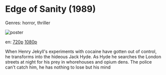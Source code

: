 # Edge of Sanity (1989)

Genres: horror, thriller

![poster](http://image.tmdb.org/t/p/w500/qXTddNRfoLW8r42CadYzNVedO4t.jpg)

en:
  [720p](magnet:?xt=urn:btih:36F6C4703AB90DE0B8C79DABDFB9B0FA408053A6&tr=udp://glotorrents.pw:6969/announce&tr=udp://tracker.opentrackr.org:1337/announce&tr=udp://torrent.gresille.org:80/announce&tr=udp://tracker.openbittorrent.com:80&tr=udp://tracker.coppersurfer.tk:6969&tr=udp://tracker.leechers-paradise.org:6969&tr=udp://p4p.arenabg.ch:1337&tr=udp://tracker.internetwarriors.net:1337)
  [1080p](magnet:?xt=urn:btih:94A0965267993CAA4D01FFB940C95CCA78D62FE6&tr=udp://glotorrents.pw:6969/announce&tr=udp://tracker.opentrackr.org:1337/announce&tr=udp://torrent.gresille.org:80/announce&tr=udp://tracker.openbittorrent.com:80&tr=udp://tracker.coppersurfer.tk:6969&tr=udp://tracker.leechers-paradise.org:6969&tr=udp://p4p.arenabg.ch:1337&tr=udp://tracker.internetwarriors.net:1337)
  


When Henry Jekyll's experiments with cocaine have gotten out of control, he transforms into the hideous Jack Hyde. As Hyde he searches the London streets at night for his prey in whorehouses and opium dens. The police can't catch him, he has nothing to lose but his mind